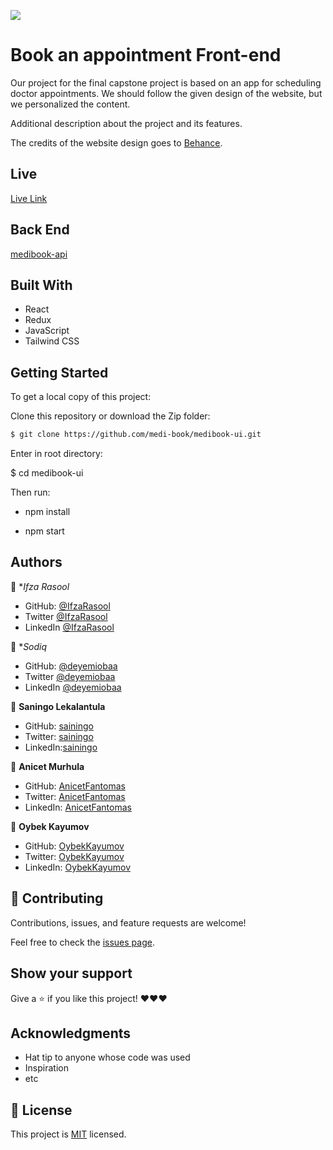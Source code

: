 ![](https://img.shields.io/badge/Microverse-blueviolet)

# Book an appointment Front-end 

Our project for the final capstone project is based on an app for scheduling doctor appointments. We should follow the given design of the website, but we personalized the content.

Additional description about the project and its features.

The credits of the website design goes to [Behance](https://www.behance.net/gallery/26425031/Vespa-Responsive-Redesign).


## Live

[Live Link]()


## Back End

[medibook-api](https://github.com/medi-book/medibook-api.git)


## Built With

- React
- Redux
- JavaScript
- Tailwind CSS

## Getting Started

To get a local copy of this project:

Clone this repository or download the Zip folder:

```bash
$ git clone https://github.com/medi-book/medibook-ui.git
```

Enter in root directory:

$ cd medibook-ui

Then run:

  - npm install

  - npm start

## Authors

👤 **Ifza Rasool*

- GitHub: [@IfzaRasool](https://github.com/IfzaRasool)
- Twitter [@IfzaRasool](https://twitter.com/Ifza15011319)
- LinkedIn [@IfzaRasool](https://www.linkedin.com/in/ifza-arain/)

👤 **Sodiq*

- GitHub: [@deyemiobaa](https://github.com/deyemiobaa)
- Twitter [@deyemiobaa](https://twitter.com/deyemiobaa)
- LinkedIn [@deyemiobaa](https://www.linkedin.com/in/sodiqa/)

👤 **Saningo Lekalantula**

- GitHub:  [sainingo](https://github.com/sainingo)
- Twitter: [sainingo](https://twitter.com/saningoInn)
- LinkedIn:[sainingo](https://www.linkedin.com/in/sainingo/) 

👤 **Anicet Murhula** 

- GitHub: [AnicetFantomas](https://github.com/sainingo)
- Twitter: [AnicetFantomas](https://twitter.com/FantomasAnicet) 
- LinkedIn: [AnicetFantomas](https://www.linkedin.com/in/anicet-murhula-13a1b0220/)

👤 **Oybek Kayumov**

- GitHub: [OybekKayumov](https://github.com/OybekKayumov)
- Twitter: [OybekKayumov](https://twitter.com/KayumovOybek)
- LinkedIn: [OybekKayumov](https://www.linkedin.com/in/oybek-kayumov/)

  
## 🤝 Contributing

Contributions, issues, and feature requests are welcome!

Feel free to check the [issues page](https://github.com/medi-book/medibook-api/issues).

## Show your support

Give a ⭐️ if you like this project! ❤️❤️❤️


## Acknowledgments

- Hat tip to anyone whose code was used
- Inspiration
- etc

## 📝 License

This project is [MIT](https://github.com/medi-book/medibook-ui/blob/dev/LICENSE) licensed.
